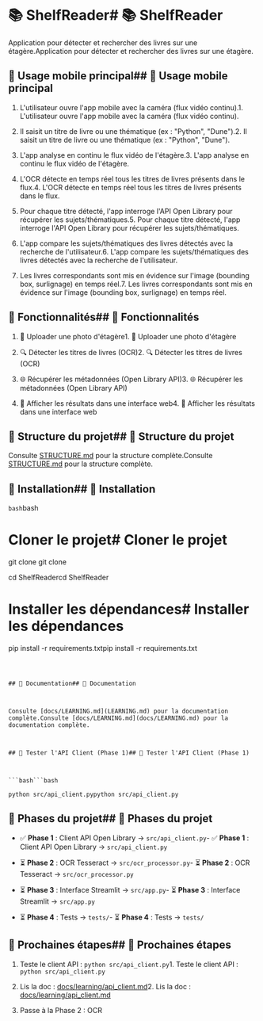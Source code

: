 # 📚 ShelfReader# 📚 ShelfReader



Application pour détecter et rechercher des livres sur une étagère.Application pour détecter et rechercher des livres sur une étagère.



## 📱 Usage mobile principal## 📱 Usage mobile principal



1. L'utilisateur ouvre l'app mobile avec la caméra (flux vidéo continu).1. L'utilisateur ouvre l'app mobile avec la caméra (flux vidéo continu).

2. Il saisit un titre de livre ou une thématique (ex : "Python", "Dune").2. Il saisit un titre de livre ou une thématique (ex : "Python", "Dune").

3. L'app analyse en continu le flux vidéo de l'étagère.3. L'app analyse en continu le flux vidéo de l'étagère.

4. L'OCR détecte en temps réel tous les titres de livres présents dans le flux.4. L'OCR détecte en temps réel tous les titres de livres présents dans le flux.

5. Pour chaque titre détecté, l'app interroge l'API Open Library pour récupérer les sujets/thématiques.5. Pour chaque titre détecté, l'app interroge l'API Open Library pour récupérer les sujets/thématiques.

6. L'app compare les sujets/thématiques des livres détectés avec la recherche de l'utilisateur.6. L'app compare les sujets/thématiques des livres détectés avec la recherche de l'utilisateur.

7. Les livres correspondants sont mis en évidence sur l'image (bounding box, surlignage) en temps réel.7. Les livres correspondants sont mis en évidence sur l'image (bounding box, surlignage) en temps réel.



## 🎯 Fonctionnalités## 🎯 Fonctionnalités



1. 📸 Uploader une photo d'étagère1. 📸 Uploader une photo d'étagère

2. 🔍 Détecter les titres de livres (OCR)2. 🔍 Détecter les titres de livres (OCR)

3. 🌐 Récupérer les métadonnées (Open Library API)3. 🌐 Récupérer les métadonnées (Open Library API)

4. 🎨 Afficher les résultats dans une interface web4. 🎨 Afficher les résultats dans une interface web



## 📂 Structure du projet## 📂 Structure du projet



Consulte [STRUCTURE.md](STRUCTURE.md) pour la structure complète.Consulte [STRUCTURE.md](STRUCTURE.md) pour la structure complète.



## 🚀 Installation## 🚀 Installation



```bash```bash

# Cloner le projet# Cloner le projet

git clone <url>git clone <url>

cd ShelfReadercd ShelfReader



# Installer les dépendances# Installer les dépendances

pip install -r requirements.txtpip install -r requirements.txt

``````



## 📖 Documentation## 📖 Documentation



Consulte [docs/LEARNING.md](LEARNING.md) pour la documentation complète.Consulte [docs/LEARNING.md](docs/LEARNING.md) pour la documentation complète.



## 🧪 Tester l'API Client (Phase 1)## 🧪 Tester l'API Client (Phase 1)



```bash```bash

python src/api_client.pypython src/api_client.py

``````



## 🎯 Phases du projet## 🎯 Phases du projet



- ✅ **Phase 1** : Client API Open Library → `src/api_client.py`- ✅ **Phase 1** : Client API Open Library → `src/api_client.py`

- ⏳ **Phase 2** : OCR Tesseract → `src/ocr_processor.py`- ⏳ **Phase 2** : OCR Tesseract → `src/ocr_processor.py`

- ⏳ **Phase 3** : Interface Streamlit → `src/app.py`- ⏳ **Phase 3** : Interface Streamlit → `src/app.py`

- ⏳ **Phase 4** : Tests → `tests/`- ⏳ **Phase 4** : Tests → `tests/`



## 📝 Prochaines étapes## 📝 Prochaines étapes



1. Teste le client API : `python src/api_client.py`1. Teste le client API : `python src/api_client.py`

2. Lis la doc : [docs/learning/api_client.md](learning/api_client.md)2. Lis la doc : [docs/learning/api_client.md](docs/learning/api_client.md)
3. Passe à la Phase 2 : OCR